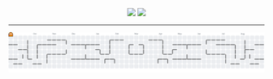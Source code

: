 <p align="center">
<img src="https://github.com/user-attachments/assets/2543a570-cb5b-4c36-8405-d827f28f37ff" width="400"/>
<img src="https://github.com/user-attachments/assets/827d2d54-7b60-4831-b367-b6259a5d8ac4" width="250"/>
</p>

---  

<picture>
  <source media="(prefers-color-scheme: dark)" srcset="https://raw.githubusercontent.com/SajidID/SajidID/output/pacman-contribution-graph-dark.svg">
  <source media="(prefers-color-scheme: light)" srcset="https://raw.githubusercontent.com/SajidID/SajidID/output/pacman-contribution-graph.svg">
  <img alt="pacman contribution graph" src="https://raw.githubusercontent.com/SajidID/SajidID/output/pacman-contribution-graph.svg">
</picture>




